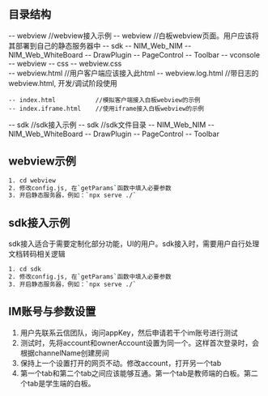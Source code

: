 ## 目录结构

-- webview                  //webview接入示例
    -- webview              //白板webview页面。用户应该将其部署到自己的静态服务器中
        -- sdk
            -- NIM_Web_NIM
            -- NIM_Web_WhiteBoard
            -- DrawPlugin
            -- PageControl
            -- Toolbar
            -- vconsole
            -- webview
        -- css
            -- webview.css          
        -- webview.html     //用户客户端应该接入此html
        -- webview.log.html //带日志的webview.html, 开发/调试阶段使用

    -- index.html           //模拟客户端接入白板webview的示例
    -- index.iframe.html    //使用iframe接入白板webview的示例

-- sdk                      //sdk接入示例
    -- sdk                  //sdk文件目录
        -- NIM_Web_NIM
        -- NIM_Web_WhiteBoard
        -- DrawPlugin
        -- PageControl
        -- Toolbar

## webview示例

```bash
1. cd webview
2. 修改config.js, 在`getParams`函数中填入必要参数
3. 开启静态服务器，例如：`npx serve ./`
```

## sdk接入示例

sdk接入适合于需要定制化部分功能，UI的用户。sdk接入时，需要用户自行处理文档转码相关逻辑

```bash
1. cd sdk
2. 修改config.js, 在`getParams`函数中填入必要参数
3. 开启静态服务器，例如：`npx serve ./`
```

## IM账号与参数设置

1. 用户先联系云信团队，询问appKey，然后申请若干个im账号进行测试
2. 测试时，先将account和ownerAccount设置为同一个。这样首次登录时，会根据channelName创建房间
3. 保持上一个设置打开的网页不动。修改account，打开另一个tab
4. 第一个tab和第二个tab之间应该能够互通。第一个tab是教师端的白板。第二个tab是学生端的白板。